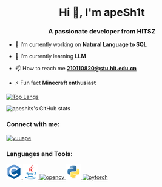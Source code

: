 <h1 align="center">Hi 👋, I'm apeSh1t</h1>
<h3 align="center">A passionate developer from HITSZ</h3>

- 🔭 I’m currently working on **Natural Language to SQL**

- 🌱 I’m currently learning **LLM**

- 📫 How to reach me **210110820@stu.hit.edu.cn**

- ⚡ Fun fact **Minecraft enthusiast**

[![Top Langs](https://github-readme-stats.vercel.app/api/top-langs/?username=apeSh1t&layout=compact)](https://github.com/apeshits/github-readme-stats)


![apeshits's GitHub stats](https://github-readme-stats.vercel.app/api?username=apeSh1t&show_icons=true&theme=tokyonight)

<h3 align="left">Connect with me:</h3>
<p align="left">
<a href="https://kaggle.com/yuuape" target="blank"><img align="center" src="https://raw.githubusercontent.com/rahuldkjain/github-profile-readme-generator/master/src/images/icons/Social/kaggle.svg" alt="yuuape" height="30" width="40" /></a>
</p>

<h3 align="left">Languages and Tools:</h3>
<p align="left"> <a href="https://www.cprogramming.com/" target="_blank" rel="noreferrer"> <img src="https://raw.githubusercontent.com/devicons/devicon/master/icons/c/c-original.svg" alt="c" width="40" height="40"/> </a> <a href="https://www.java.com" target="_blank" rel="noreferrer"> <img src="https://raw.githubusercontent.com/devicons/devicon/master/icons/java/java-original.svg" alt="java" width="40" height="40"/> </a> <a href="https://opencv.org/" target="_blank" rel="noreferrer"> <img src="https://www.vectorlogo.zone/logos/opencv/opencv-icon.svg" alt="opencv" width="40" height="40"/> </a> <a href="https://www.python.org" target="_blank" rel="noreferrer"> <img src="https://raw.githubusercontent.com/devicons/devicon/master/icons/python/python-original.svg" alt="python" width="40" height="40"/> </a> <a href="https://pytorch.org/" target="_blank" rel="noreferrer"> <img src="https://www.vectorlogo.zone/logos/pytorch/pytorch-icon.svg" alt="pytorch" width="40" height="40"/> </a> 

</p>
